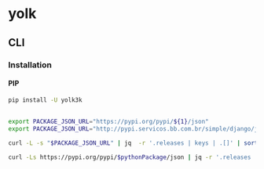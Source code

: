 # yolk

## CLI

### Installation

#### PIP

```sh
pip install -U yolk3k
```

##

```sh
export PACKAGE_JSON_URL="https://pypi.org/pypi/${1}/json"
export PACKAGE_JSON_URL="http://pypi.servicos.bb.com.br/simple/django/json"

curl -L -s "$PACKAGE_JSON_URL" | jq  -r '.releases | keys | .[]' | sort -V

curl -Ls https://pypi.org/pypi/$pythonPackage/json | jq -r '.releases | keys_unsorted | sort_by( split(".") | map(tonumber) )'
```
